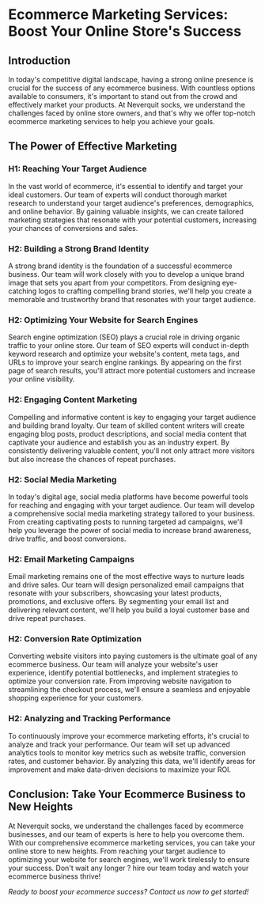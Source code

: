 # Ecommerce Marketing Services: Boost Your Online Store's Success

## Introduction

In today's competitive digital landscape, having a strong online presence is crucial for the success of any ecommerce business. With countless options available to consumers, it's important to stand out from the crowd and effectively market your products. At Neverquit socks, we understand the challenges faced by online store owners, and that's why we offer top-notch ecommerce marketing services to help you achieve your goals.

## The Power of Effective Marketing

### H1: Reaching Your Target Audience

In the vast world of ecommerce, it's essential to identify and target your ideal customers. Our team of experts will conduct thorough market research to understand your target audience's preferences, demographics, and online behavior. By gaining valuable insights, we can create tailored marketing strategies that resonate with your potential customers, increasing your chances of conversions and sales.

### H2: Building a Strong Brand Identity

A strong brand identity is the foundation of a successful ecommerce business. Our team will work closely with you to develop a unique brand image that sets you apart from your competitors. From designing eye-catching logos to crafting compelling brand stories, we'll help you create a memorable and trustworthy brand that resonates with your target audience.

### H2: Optimizing Your Website for Search Engines

Search engine optimization (SEO) plays a crucial role in driving organic traffic to your online store. Our team of SEO experts will conduct in-depth keyword research and optimize your website's content, meta tags, and URLs to improve your search engine rankings. By appearing on the first page of search results, you'll attract more potential customers and increase your online visibility.

### H2: Engaging Content Marketing

Compelling and informative content is key to engaging your target audience and building brand loyalty. Our team of skilled content writers will create engaging blog posts, product descriptions, and social media content that captivate your audience and establish you as an industry expert. By consistently delivering valuable content, you'll not only attract more visitors but also increase the chances of repeat purchases.

### H2: Social Media Marketing

In today's digital age, social media platforms have become powerful tools for reaching and engaging with your target audience. Our team will develop a comprehensive social media marketing strategy tailored to your business. From creating captivating posts to running targeted ad campaigns, we'll help you leverage the power of social media to increase brand awareness, drive traffic, and boost conversions.

### H2: Email Marketing Campaigns

Email marketing remains one of the most effective ways to nurture leads and drive sales. Our team will design personalized email campaigns that resonate with your subscribers, showcasing your latest products, promotions, and exclusive offers. By segmenting your email list and delivering relevant content, we'll help you build a loyal customer base and drive repeat purchases.

### H2: Conversion Rate Optimization

Converting website visitors into paying customers is the ultimate goal of any ecommerce business. Our team will analyze your website's user experience, identify potential bottlenecks, and implement strategies to optimize your conversion rate. From improving website navigation to streamlining the checkout process, we'll ensure a seamless and enjoyable shopping experience for your customers.

### H2: Analyzing and Tracking Performance

To continuously improve your ecommerce marketing efforts, it's crucial to analyze and track your performance. Our team will set up advanced analytics tools to monitor key metrics such as website traffic, conversion rates, and customer behavior. By analyzing this data, we'll identify areas for improvement and make data-driven decisions to maximize your ROI.

## Conclusion: Take Your Ecommerce Business to New Heights

At Neverquit socks, we understand the challenges faced by ecommerce businesses, and our team of experts is here to help you overcome them. With our comprehensive ecommerce marketing services, you can take your online store to new heights. From reaching your target audience to optimizing your website for search engines, we'll work tirelessly to ensure your success. Don't wait any longer ? hire our team today and watch your ecommerce business thrive!

*Ready to boost your ecommerce success? Contact us now to get started!*